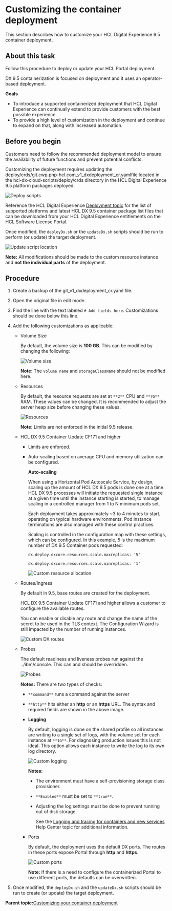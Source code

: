 # Customizing the container deployment

This section describes how to customize your HCL Digital Experience 9.5 container deployment.

## About this task

Follow this procedure to deploy or update your HCL Portal deployment.

DX 9.5 containerization is focused on deployment and it uses an operator-based deployment.

**Goals**

-   To introduce a supported containerized deployment that HCL Digital Experience can continually extend to provide customers with the best possible experience.
-   To provide a high level of customization in the deployment and continue to expand on that, along with increased automation.

## Before you begin

Customers need to follow the recommended deployment model to ensure the availability of future functions and prevent potential conflicts.

Customizing the deployment requires updating the deploy/crds/git.cwp.pnp-hcl.com\_v1\_dxdeployment\_cr.yamlfile located in the hcl-dx-cloud-scripts/deploy/crds directory in the HCL Digital Experience 9.5 platform packages deployed.

![](../images/container_deployment_file_location.png "Deploy scripts")

Reference the HCL Digital Experience [Deployment topic](deployment.md) for the list of supported platforms and latest HCL DX 9.5 container package list files that can be downloaded from your HCL Digital Experience entitlements on the HCL Software License Portal.

Once modified, the `deployDx.sh` or the `updateDx.sh` scripts should be run to perform \(or update\) the target deployment.

![](../images/update_script_location.png "Update script location")

**Note:** All modifications should be made to the custom resource instance and **not the individual parts** of the deployment.

## Procedure

1.  Create a backup of the git\_v1\_dxdeployment\_cr.yaml file.
2.  Open the original file in edit mode.
3.  Find the line with the text labeled `# Add fields here`. Customizations should be done below this line.
4.  Add the following customizations as applicable:
    -   Volume Size

        By default, the volume size is **100 GB**. This can be modified by changing the following:

        ![](../images/container_custom_volume_size.png "Volume size")

        **Note:** The `volume name` and `storageClassName` should not be modified here.

    -   Resources

        By default, the resource requests are set at `**2**` CPU and `**7G**` RAM. These values can be changed. It is recommended to adjust the server heap size before changing these values.

        ![](../images/container_custom_resources.png "Resources")

        **Note:** Limits are not enforced in the initial 9.5 release.

    -   HCL DX 9.5 Container Update CF171 and higher
        -   Limits are enforced.
        -   Auto-scaling based on average CPU and memory utilization can be configured.

            **Auto-scaling**

            When using a Horizontal Pod Autoscale Service, by design, scaling up the amount of HCL DX 9.5 pods is done one at a time. HCL DX 9.5 processes will initiate the requested single instance at a given time until the instance starting is started, to manage scaling in a controlled manager from 1 to N minimum pods set.

            Each deployment takes approximately ~3 to 4 minutes to start, operating on typical hardware environments. Pod instance terminations are also managed with these control practices.

            Scaling is controlled in the configuration map with these settings, which can be configured. In this example, 5 is the maximum number of DX 9.5 Container pods requested:

            ```
            dx.deploy.dxcore.resources.scale.maxreplicas: '5'
            ```

            ```
            dx.deploy.dxcore.resources.scale.minreplicas: '1'
            ```

            ![](../images/custom-resource-allocation.png "Custom resource allocation")

    -   Routes/Ingress

        By default in 9.5, base routes are created for the deployment.

        HCL DX 9.5 Container Update CF171 and higher allows a customer to configure the available routes.

        You can enable or disable any route and change the name of the secret to be used in the TLS context. The Configuration Wizard is still impacted by the number of running instances.

        ![](../images/custom-dx-routes.png "Custom DX routes")

    -   Probes

        The default readiness and liveness probes run against the ../ibm/console. This can and should be overridden.

        ![](../images/container_custom_probes.png "Probes")

        **Notes:** There are two types of checks:

        -   `**command**` runs a command against the server
        -   `**http**` hits either an **http** or an **https** URL. The syntax and required fields are shown in the above image.
        -   **Logging**

            By default, logging is done on the shared profile so all instances are writing to a single set of logs, with the volume set for each instance at `**1G**`. For diagnosing production issues this is not ideal. This option allows each instance to write the log to its own log directory.

            ![](../images/container_custom_logging.png "Custom logging")

            **Notes:**

            -   The environment must have a self-provisioning storage class provisioner.
            -   `**Enabled**` must be set to `**true**`.
            -   Adjusting the log settings must be done to prevent running out of disk storage.

                See the [Logging and tracing for containers and new services](../trouble/logging_tracing_containers_and_new_services.md) Help Center topic for additional information.

        -   Ports

            By default, the deployment uses the default DX ports. The routes in these ports expose Portal through **http** and **https**.

            ![](../images/container_custom_ports.png "Custom ports")

            **Note:** If there is a need to configure the containerized Portal to use different ports, the defaults can be overwritten.

5.  Once modified, the `deployDx.sh` and the `updateDx.sh` scripts should be run to create \(or update\) the target deployment.

**Parent topic:**[Customizing your container deployment](../containerization/customization.md)

